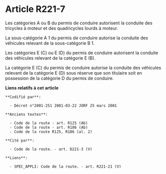 # Article R221-7

Les catégories A ou B du permis de conduire autorisent la conduite des tricycles à moteur et des quadricycles lourds à
moteur.

La sous-catégorie A 1 du permis de conduire autorise la conduite des véhicules relevant de la sous-catégorie B 1.

Les catégories E (C) ou E (D) du permis de conduire autorisent la conduite des véhicules relevant de la catégorie E (B).

La catégorie E (C) du permis de conduire autorise la conduite des véhicules relevant de la catégorie E (D) sous réserve que
son titulaire soit en possession de la catégorie D du permis de conduire.

**Liens relatifs à cet article**

	**Codifié par**:

	  - Décret n°2001-251 2001-03-22 JORF 25 mars 2001

	**Anciens textes**:

	  - Code de la route - art. R125 (Ab)
	  - Code de la route - art. R186 (Ab)
	  - Code de la route R125, R186 (al. 2)

	**Cité par**:

	  - Code de la route. - art. D221-3 (V)

	**Liens**:

	  - SPEC_APPLI: Code de la route. - art. R221-21 (V)
